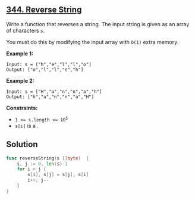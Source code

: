 ## [344. Reverse String](https://leetcode.com/problems/reverse-string/)


Write a function that reverses a string. The input string is given as an array of characters `s`.

You must do this by modifying the input array with `O(1)` extra memory.

**Example 1:**

```
Input: s = ["h","e","l","l","o"]
Output: ["o","l","l","e","h"]
```

**Example 2:**

```
Input: s = ["H","a","n","n","a","h"]
Output: ["h","a","n","n","a","H"]
```

**Constraints:**

*   <code>1 <= s.length <= 10<sup>5</sup></code>
*   `s[i]` is a .



## Solution

```go
func reverseString(s []byte)  {
    i, j := 0, len(s)-1
    for i < j {
        s[i], s[j] = s[j], s[i]
        i++; j--
    }
}
```